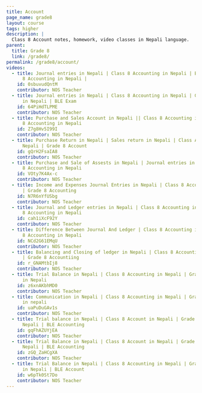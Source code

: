 ```yaml
---
title: Account
page_name: grade8
layout: course
tags: higher
description: |
  Class 8 Account notes, homework, video classes in Nepali language.
parent:
  title: Grade 8
  link: /grade8/
permalink: /grade8/account/
videos:
  - title: Journal entries in Nepali | Class 8 Accounting in Nepali | BLE Exam Grade
      8 Accounting in Nepali |
    id: 0sbuvudQntM
    contributor: NOS Teacher
  - title: Journal entries in Nepali | Class 8 Accounting in Nepali | Grade 8 Accounting
      in Nepali | BLE Exam
    id: 64PiHdTLPME
    contributor: NOS Teacher
  - title: Purchase and Sales Account in Nepali || Class 8 Accounting in Nepali | Grade
      8 Accounting in Nepali
    id: Z7g8Hv5I99I
    contributor: NOS Teacher
  - title: Purchase Return in Nepali | Sales return in Nepali | Class Accounting in
      Nepali | Grade 8 Account
    id: gQrH2FsaIA8
    contributor: NOS Teacher
  - title: Purchase and Sale of Assests in Nepali | Journal entries in Nepali | Class
      8 Accounting in Nepali
    id: VOty7K4Ax-c
    contributor: NOS Teacher
  - title: Income and Expenses Journal Entries in Nepali | Class 8 Accounting in Nepali
      | Grade 8 Accounting
    id: N7R6nYfUSbg
    contributor: NOS Teacher
  - title: Journal and Ledger entries in Nepali | Class 8 Accounting in Nepali | Grade
      8 Accounting in Nepali
    id: cah1iXcF92Y
    contributor: NOS Teacher
  - title: Difference Between Journal And Ledger | Class 8 Accounting in Nepali | Grade
      8 Accounting in Nepali
    id: NCd2G61EMqU
    contributor: NOS Teacher
  - title: Balancing and Closing of ledger in Nepali | Class 8 Accounting in Nepali
      | Grade 8 Accountiing
    id: r_GNAMtbIj8
    contributor: NOS Teacher
  - title: Trial Balance in Nepali | Class 8 Accounting in Nepali | Grade 8 Accounting
      in Nepali
    id: z6xnAKbhMD0
    contributor: NOS Teacher
  - title: Communication in Nepali | Class 8 Accounting in Nepali | Grade 8 Accounting
      in nepali
    id: uaPuDuGAv1s
    contributor: NOS Teacher
  - title: Trial balance in Nepali | Class 8 Account in Nepali | Grade 8 Account in
      Nepali | BLE Accounting
    id: gqFhAZUYjEA
    contributor: NOS Teacher
  - title: Trial Balance in Nepali | Class 8 Account in Nepali | Grade 8 Account in
      Nepali | BLE Accounting
    id: zGQ_ZaHCgXA
    contributor: NOS Teacher
  - title: Trial Balance in Nepali | Class 8 Accounting in Nepali | Grade 8 Account
      in Nepali | BLE Account
    id: w6pTk0St7Do
    contributor: NOS Teacher
---
```


